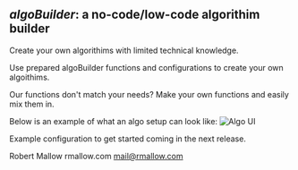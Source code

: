 ## ***algoBuilder***: a no-code/low-code algorithim builder
Create your own algorithims with limited technical knowledge.

Use prepared algoBuilder functions and configurations to create your own algoithims.

Our functions don't match your needs? Make your own functions and easily mix them in.

Below is an example of what an algo setup can look like:
![Algo UI](https://i.imgur.com/fnqSRoE.png)

  

Example configuration to get started coming in the next release.

Robert Mallow
rmallow.com
mail@rmallow.com